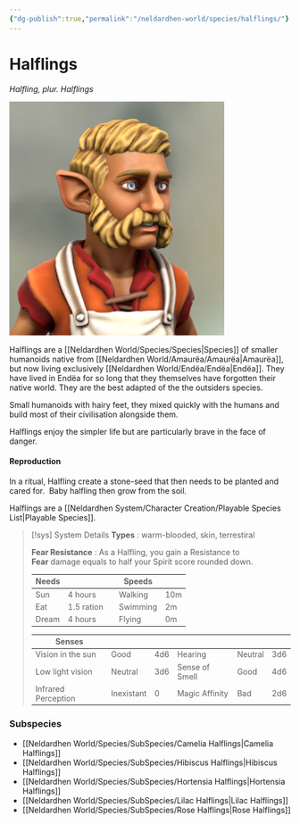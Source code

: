 ```yaml
---
{"dg-publish":true,"permalink":"/neldardhen-world/species/halflings/"}
---
```


# Halflings
*Halfling, plur. Halflings*

![Oatley-closeup.png|100](/img/user/Images/Species/Oatley-closeup.png)

Halflings are a [[Neldardhen World/Species/Species\|Species]] of smaller humanoids native from [[Neldardhen World/Amaurëa/Amaurëa\|Amaurëa]], but now living exclusively [[Neldardhen World/Endëa/Endëa\|Endëa]]. They have lived in Endëa for so long that they themselves have forgotten their native world. They are the best adapted of the the outsiders species.

Small humanoids with hairy feet, they mixed quickly with the humans and build most of their civilisation alongside them.

Halflings enjoy the simpler life but are particularly brave in the face of danger.
#### Reproduction
In a ritual, Halfling create a stone-seed that then needs to be planted and cared for.  Baby halfling then grow from the soil.

Halflings are a [[Neldardhen System/Character Creation/Playable Species List\|Playable Species]].

> [!sys] System Details
> **Types** : warm-blooded, skin, terrestiral
>
> **Fear Resistance** : As a Halfling, you gain a Resistance to **Fear** damage equals to half your Spirit score rounded down.
>  
> | **Needs** |            |     | **Speeds** |     |
> | --------- | ---------- | --- | ---------- | --- |
> | Sun       | 4 hours    |     | Walking    | 10m |
> | Eat       | 1.5 ration |     | Swimming   | 2m  |
> | Dream     | 4 hours    |     | Flying     | 0m  |
> 
> | **Senses**          |            |     |                |         |     |
> | ------------------- | ---------- | --- | -------------- | ------- | --- |
> | Vision in the sun   | Good       | 4d6 | Hearing        | Neutral | 3d6 |
> | Low light vision    | Neutral    | 3d6 | Sense of Smell | Good    | 4d6 |
> | Infrared Perception | Inexistant | 0   | Magic Affinity | Bad     | 2d6 |
### Subspecies 
- [[Neldardhen World/Species/SubSpecies/Camelia Halflings\|Camelia Halflings]]
- [[Neldardhen World/Species/SubSpecies/Hibiscus Halflings\|Hibiscus Halflings]]
- [[Neldardhen World/Species/SubSpecies/Hortensia Halflings\|Hortensia Halflings]]
- [[Neldardhen World/Species/SubSpecies/Lilac Halflings\|Lilac Halflings]]
- [[Neldardhen World/Species/SubSpecies/Rose Halflings\|Rose Halflings]]


